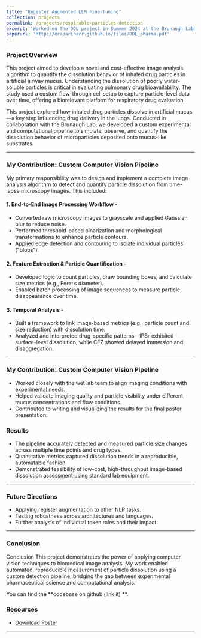 ```yaml
---
title: "Register Augmented LLM Fine-tuning"
collection: projects
permalink: /projects/respirable-particles-detection
excerpt: 'Worked on the DDL project in Summer 2024 at the Brunaugh Lab, where I developed a custom image analysis pipeline to track the dissolution of respirable drug particles using microscopy data.'
paperurl: 'http://erapariharr.github.io/files/DDL_pharma.pdf'
---
```



### Project Overview

This project aimed to develop a novel and cost-effective image analysis algorithm to quantify the dissolution behavior of inhaled drug particles in artificial airway mucus. Understanding the dissolution of poorly water-soluble particles is critical in evaluating pulmonary drug bioavailability. The study used a custom flow-through cell setup to capture particle-level data over time, offering a biorelevant platform for respiratory drug evaluation.

This project explored how inhaled drug particles dissolve in artificial mucus—a key step influencing drug delivery in the lungs. Conducted in collaboration with the Brunaugh Lab, we developed a custom experimental and computational pipeline to simulate, observe, and quantify the dissolution behavior of microparticles deposited onto mucus-like substrates.

---

### My Contribution: Custom Computer Vision Pipeline

My primary responsibility was to design and implement a complete image analysis algorithm to detect and quantify particle dissolution from time-lapse microscopy images. This included:

#### 1. End-to-End Image Processing Workflow - 
- Converted raw microscopy images to grayscale and applied Gaussian blur to reduce noise.
- Performed threshold-based binarization and morphological transformations to enhance particle contours.
- Applied edge detection and contouring to isolate individual particles ("blobs").

#### 2. Feature Extraction & Particle Quantification -
- Developed logic to count particles, draw bounding boxes, and calculate size metrics (e.g., Feret’s diameter).
- Enabled batch processing of image sequences to measure particle disappearance over time.


#### 3. Temporal Analysis -
- Built a framework to link image-based metrics (e.g., particle count and size reduction) with dissolution time.
- Analyzed and interpreted drug-specific patterns—IPBr exhibited surface-level dissolution, while CFZ showed delayed immersion and disaggregation.

---
### My Contribution: Custom Computer Vision Pipeline
- Worked closely with the wet lab team to align imaging conditions with experimental needs.
- Helped validate imaging quality and particle visibility under different mucus concentrations and flow conditions.
- Contributed to writing and visualizing the results for the final poster presentation.


### Results
- The pipeline accurately detected and measured particle size changes across multiple time points and drug types.
- Quantitative metrics captured dissolution trends in a reproducible, automatable fashion.
- Demonstrated feasibility of low-cost, high-throughput image-based dissolution assessment using standard lab equipment.


---

### Future Directions
- Applying register augmentation to other NLP tasks.
- Testing robustness across architectures and languages.
- Further analysis of individual token roles and their impact.

---

### Conclusion

Conclusion
This project demonstrates the power of applying computer vision techniques to biomedical image analysis. My work enabled automated, reproducible measurement of particle dissolution using a custom detection pipeline, bridging the gap between experimental pharmaceutical science and computational analysis.

You can find the **codebase on github (link it) **.

### Resources

- [Download Poster](http://academicpages.github.io/files/DDL_pharma.pdf)


---
